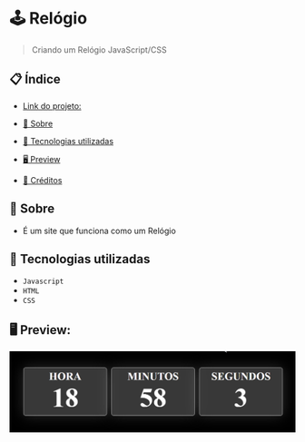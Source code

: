# 🕹 Relógio
> Criando um Relógio JavaScript/CSS


## 📋 Índice
- [Link do projeto:](https://finandolopes.github.io/Relogio/)

- [📖 Sobre](#-Sobre)
- [🚀 Tecnologias utilizadas](#-Tecnologias-utilizadas)
- [🖥 Preview](#-Preview)
- [📌 Créditos](#-Créditos)

## 📖 Sobre
 - É um site que funciona como um Relógio 

## 🚀 Tecnologias utilizadas
- `Javascript`
- `HTML`
- `CSS`

## 🖥 Preview:


<p align="center">
  <img src="screenshot.png" title="screenshot" alt="screenshot do Relógio">
</p>


   















